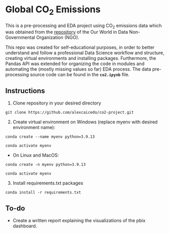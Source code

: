 # **Global CO<sub>2</sub> Emissions**
This is a pre-processing and EDA project using CO<sub>2</sub> emissions data which was obtained from the [repository](https://github.com/owid/co2-data) of the Our World in Data Non-Governmental Organization (NGO).

This repo was created for self-educational purposes, in order to better understand and follow a professional Data Science workflow and structure, creating virtual environments and installing packages. Furthermore, the Pandas API was extended for organizing the code in modules and automating the (mostly missing values so far) EDA process. The data pre-processing source code can be found in the **`co2.ipynb`** file.

## **Instructions**

1. Clone repository in your desired directory

```
git clone https://github.com/alexcaicedo/co2-project.git
```

2. Create virtual environment on Windows (replace myenv with desired environment name):
```
conda create --name myenv python=3.9.13
```
```
conda activate myenv
```
- On Linux and MacOS:
```
conda create -n myenv python=3.9.13
```
```
conda activate myenv
```
3. Install requirements.txt packages
```
conda install -r requirements.txt
```
## **To-do**
- Create a written report explaining the visualizations of the pbix dashboard.